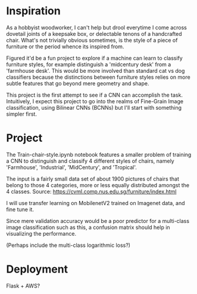 
# Inspiration
As a hobbyist woodworker, I can't help but drool everytime I come across dovetail joints of a keepsake box, or delectable tenons of a handcrafted chair. What's not trivially obvious sometimes, is the style of a piece of furniture or the period whence its inspired from. 

Figured it'd be a fun project to explore if a machine can learn to classify furniture styles, for example distinguish a 'midcentury desk' from a 'farmhouse desk'. This would be more involved than standard cat vs dog classifiers because the distinctions between furniture styles relies on more subtle features that go beyond mere geometry and shape.

This project is the first attempt to see if a CNN can accomplish the task. Intuitively, I expect this project to go into the realms of Fine-Grain Image classification, using Bilinear CNNs (BCNNs) but I'll start with something simpler first.

# Project
The Train-chair-style.ipynb notebook features a smaller problem of training a CNN to distinguish and classify 4 different styles of chairs, namely 'Farmhouse', 'Industrial', 'MidCentury', and 'Tropical'.

The input is a fairly small data set of about 1900 pictures of chairs that belong to those 4 categories, more or less equally distributed amongst the 4 classes. Source: https://cvml.comp.nus.edu.sg/furniture/index.html

I will use transfer learning on MobilenetV2 trained on Imagenet data, and fine tune it.

Since mere validation accuracy would be a poor predictor for a multi-class image classification such as this, a confusion matrix should help in visualizing the performance. 

(Perhaps include the multi-class logarithmic loss?)

# Deployment 
Flask + AWS? 
